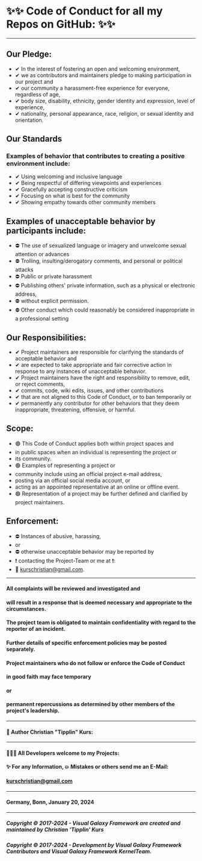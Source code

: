 # ✨✨ Code of Conduct for all my Repos on GitHub: ✨✨
----
## Our Pledge:
- ✔ In the interest of fostering an open and welcoming environment, 
- ✔ we as contributors and maintainers pledge to making participation in our project and 
- ✔ our community a harassment-free experience for everyone, regardless of age, 
- ✔ body size, disability, ethnicity, gender identity and expression, level of experience,
- ✔ nationality, personal appearance, race, religion, or sexual identity and orientation.
## Our Standards
### Examples of behavior that contributes to creating a positive environment include:
- ✔ Using welcoming and inclusive language
- ✔ Being respectful of differing viewpoints and experiences
- ✔ Gracefully accepting constructive criticism
- ✔ Focusing on what is best for the community
- ✔ Showing empathy towards other community members
## Examples of unacceptable behavior by participants include:
- ⛔ The use of sexualized language or imagery and unwelcome sexual attention or advances
- ⛔ Trolling, insulting/derogatory comments, and personal or political attacks
- ⛔ Public or private harassment
- ⛔ Publishing others' private information, such as a physical or electronic address, 
- ⛔ without explicit permission.
- ⛔ Other conduct which could reasonably be considered inappropriate in a professional setting
## Our Responsibilities:
- ✔ Project maintainers are responsible for clarifying the standards of acceptable behavior and 
- ✔ are expected to take appropriate and fair corrective action in response to any instances of unacceptable behavior.
- ✔ Project maintainers have the right and responsibility to remove, edit, or reject comments, 
- ✔ commits, code, wiki edits, issues, and other contributions 
- ✔ that are not aligned to this Code of Conduct, or to ban temporarily or 
- ✔ permanently any contributor for other behaviors that they deem inappropriate, threatening, offensive, or harmful.
## Scope:
- 🟢 This Code of Conduct applies both within project spaces and 
- in public spaces when an individual is representing the project or 
- its community. 
- 🟢 Examples of representing a project or 
- community include using an official project e-mail address, 
- posting via an official social media account, or 
- acting as an appointed representative at an online or offline event.
- 🟢 Representation of a project may be further defined and clarified by project maintainers.
## Enforcement:
- ⛔ Instances of abusive, harassing, 
- or 
- ⛔ otherwise unacceptable behavior may be reported by 
- ❗ contacting the Project-Team or me at ❗: 
- 🧑 kurschristian@gmail.com. 
----
#### All complaints will be reviewed and investigated and 
#### will result in a response that is deemed necessary and appropriate to the circumstances.

#### The project team is obligated to maintain confidentiality with regard to the reporter of an incident. 
#### Further details of specific enforcement policies may be posted separately.

#### Project maintainers who do not follow or enforce the Code of Conduct 
#### in good faith may face temporary 
#### or 
#### permanent repercussions as determined by other members of the project's leadership.
----
#### 🧑 Author Christian "Tipplin" Kurs:
----
#### 👨‍👦‍👦 All Developers welcome to my Projects:
#### ✨ For any Information, 💥 Mistakes or others send me an E-Mail:
#### kurschristian@gmail.com
----
#### Germany, Bonn, January 20, 2024
----
##### Copyright © 2017-2024 - Visual Galaxy Framework are created and maintained by Christian 'Tipplin' Kurs
##### Copyright © 2017-2024 - Development by Visual Galaxy Framework Contributors and Visual Galaxy Framework KernelTeam.
